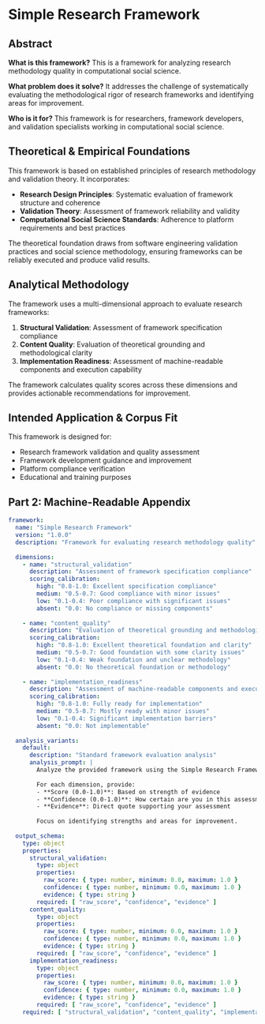 # Simple Research Framework

## Abstract

**What is this framework?** This is a framework for analyzing research methodology quality in computational social science.

**What problem does it solve?** It addresses the challenge of systematically evaluating the methodological rigor of research frameworks and identifying areas for improvement.

**Who is it for?** This framework is for researchers, framework developers, and validation specialists working in computational social science.

## Theoretical & Empirical Foundations

This framework is based on established principles of research methodology and validation theory. It incorporates:

- **Research Design Principles**: Systematic evaluation of framework structure and coherence
- **Validation Theory**: Assessment of framework reliability and validity
- **Computational Social Science Standards**: Adherence to platform requirements and best practices

The theoretical foundation draws from software engineering validation practices and social science methodology, ensuring frameworks can be reliably executed and produce valid results.

## Analytical Methodology

The framework uses a multi-dimensional approach to evaluate research frameworks:

1. **Structural Validation**: Assessment of framework specification compliance
2. **Content Quality**: Evaluation of theoretical grounding and methodological clarity
3. **Implementation Readiness**: Assessment of machine-readable components and execution capability

The framework calculates quality scores across these dimensions and provides actionable recommendations for improvement.

## Intended Application & Corpus Fit

This framework is designed for:
- Research framework validation and quality assessment
- Framework development guidance and improvement
- Platform compliance verification
- Educational and training purposes

## Part 2: Machine-Readable Appendix

```yaml
framework:
  name: "Simple Research Framework"
  version: "1.0.0"
  description: "Framework for evaluating research methodology quality"
  
  dimensions:
    - name: "structural_validation"
      description: "Assessment of framework specification compliance"
      scoring_calibration:
        high: "0.8-1.0: Excellent specification compliance"
        medium: "0.5-0.7: Good compliance with minor issues"
        low: "0.1-0.4: Poor compliance with significant issues"
        absent: "0.0: No compliance or missing components"
    
    - name: "content_quality"
      description: "Evaluation of theoretical grounding and methodological clarity"
      scoring_calibration:
        high: "0.8-1.0: Excellent theoretical foundation and clarity"
        medium: "0.5-0.7: Good foundation with some clarity issues"
        low: "0.1-0.4: Weak foundation and unclear methodology"
        absent: "0.0: No theoretical foundation or methodology"
    
    - name: "implementation_readiness"
      description: "Assessment of machine-readable components and execution capability"
      scoring_calibration:
        high: "0.8-1.0: Fully ready for implementation"
        medium: "0.5-0.7: Mostly ready with minor issues"
        low: "0.1-0.4: Significant implementation barriers"
        absent: "0.0: Not implementable"
  
  analysis_variants:
    default:
      description: "Standard framework evaluation analysis"
      analysis_prompt: |
        Analyze the provided framework using the Simple Research Framework.
        
        For each dimension, provide:
        - **Score (0.0-1.0)**: Based on strength of evidence
        - **Confidence (0.0-1.0)**: How certain are you in this assessment?
        - **Evidence**: Direct quote supporting your assessment
        
        Focus on identifying strengths and areas for improvement.
  
  output_schema:
    type: object
    properties:
      structural_validation:
        type: object
        properties:
          raw_score: { type: number, minimum: 0.0, maximum: 1.0 }
          confidence: { type: number, minimum: 0.0, maximum: 1.0 }
          evidence: { type: string }
        required: [ "raw_score", "confidence", "evidence" ]
      content_quality:
        type: object
        properties:
          raw_score: { type: number, minimum: 0.0, maximum: 1.0 }
          confidence: { type: number, minimum: 0.0, maximum: 1.0 }
          evidence: { type: string }
        required: [ "raw_score", "confidence", "evidence" ]
      implementation_readiness:
        type: object
        properties:
          raw_score: { type: number, minimum: 0.0, maximum: 1.0 }
          confidence: { type: number, minimum: 0.0, maximum: 1.0 }
          evidence: { type: string }
        required: [ "raw_score", "confidence", "evidence" ]
    required: [ "structural_validation", "content_quality", "implementation_readiness" ]
```
